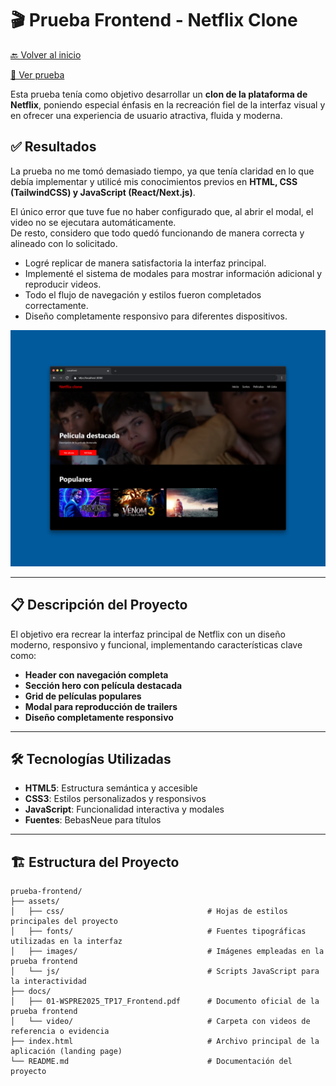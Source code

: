# 🎬 Prueba Frontend - Netflix Clone

[🔙 Volver al inicio](../README.md)

[📄 Ver prueba](./docs/01-WSPRE2025_TP17_Frontend.pdf)

Esta prueba tenía como objetivo desarrollar un **clon de la plataforma de Netflix**, poniendo especial énfasis en la recreación fiel de la interfaz visual y en ofrecer una experiencia de usuario atractiva, fluida y moderna.

## ✅ Resultados

La prueba no me tomó demasiado tiempo, ya que tenía claridad en lo que debía implementar y utilicé mis conocimientos previos en **HTML, CSS (TailwindCSS) y JavaScript (React/Next.js)**.

El único error que tuve fue no haber configurado que, al abrir el modal, el video no se ejecutara automáticamente.  
De resto, considero que todo quedó funcionando de manera correcta y alineado con lo solicitado.

-   Logré replicar de manera satisfactoria la interfaz principal.
-   Implementé el sistema de modales para mostrar información adicional y reproducir videos.
-   Todo el flujo de navegación y estilos fueron completados correctamente.
-   Diseño completamente responsivo para diferentes dispositivos.

![Captura de pantalla](./docs/images/index.png)

---

## 📋 Descripción del Proyecto

El objetivo era recrear la interfaz principal de Netflix con un diseño moderno, responsivo y funcional, implementando características clave como:

-   **Header con navegación completa**
-   **Sección hero con película destacada**
-   **Grid de películas populares**
-   **Modal para reproducción de trailers**
-   **Diseño completamente responsivo**

---

## 🛠️ Tecnologías Utilizadas

-   **HTML5**: Estructura semántica y accesible
-   **CSS3**: Estilos personalizados y responsivos
-   **JavaScript**: Funcionalidad interactiva y modales
-   **Fuentes**: BebasNeue para títulos

---

## 🏗️ Estructura del Proyecto

```
prueba-frontend/
├── assets/
│   ├── css/                                # Hojas de estilos principales del proyecto
│   ├── fonts/                              # Fuentes tipográficas utilizadas en la interfaz
│   ├── images/                             # Imágenes empleadas en la prueba frontend
│   └── js/                                 # Scripts JavaScript para la interactividad
├── docs/
│   ├── 01-WSPRE2025_TP17_Frontend.pdf      # Documento oficial de la prueba frontend
│   └── video/                              # Carpeta con videos de referencia o evidencia
├── index.html                              # Archivo principal de la aplicación (landing page)
└── README.md                               # Documentación del proyecto
```
